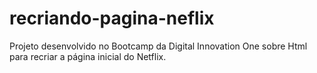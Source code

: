 # recriando-pagina-neflix
Projeto desenvolvido no Bootcamp da Digital Innovation One sobre Html para recriar a página inicial do Netflix.
